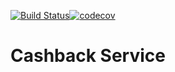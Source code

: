 [![Build Status](https://travis-ci.com/Roman-code37/cashback.svg?branch=master)](https://travis-ci.com/Roman-code37/cashback)[![codecov](https://codecov.io/gh/Roman-code37/cashback/branch/master/graph/badge.svg)](https://codecov.io/gh/Roman-code37/cashback)


# Cashback Service